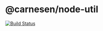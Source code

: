 @carnesen/node-util
==============
[![Build Status](https://travis-ci.org/carnesen/node-util.svg?branch=master)](https://travis-ci.org/carnesen/node-util)
